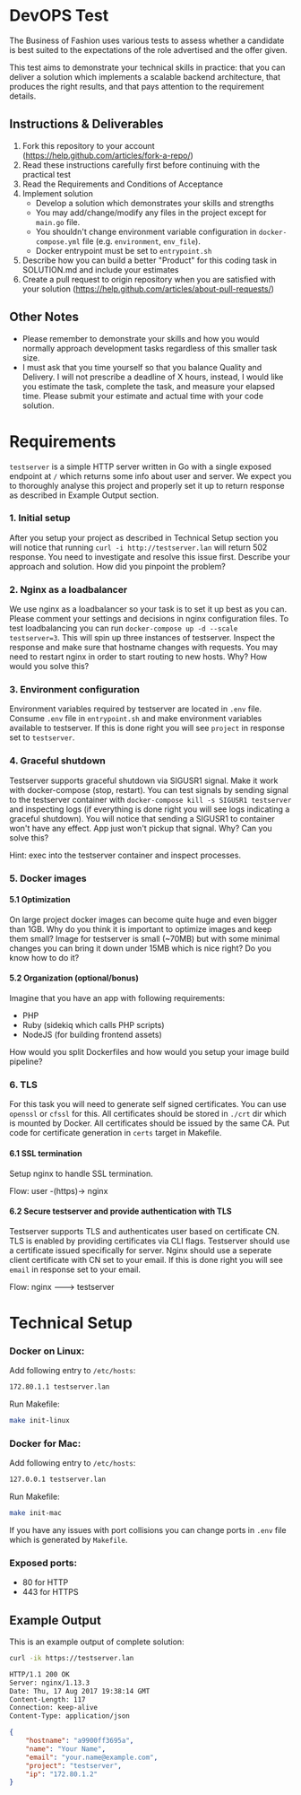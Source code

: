 DevOPS Test
======================
The Business of Fashion uses various tests to assess whether a candidate is best suited to the expectations of the role advertised and the offer given.

This test aims to demonstrate your technical skills in practice: that you can deliver a solution which implements a scalable backend architecture, that produces the right results, and that pays attention to the requirement details.

Instructions & Deliverables
---------------------------

1. Fork this repository to your account (https://help.github.com/articles/fork-a-repo/)
1. Read these instructions carefully first before continuing with the practical test
2. Read the Requirements and Conditions of Acceptance
3. Implement solution
    - Develop a solution which demonstrates your skills and strengths
    - You may add/change/modify any files in the project except for `main.go` file.
    - You shouldn't change environment variable configuration in `docker-compose.yml` file (e.g. `environment`, `env_file`).
    - Docker entrypoint must be set to `entrypoint.sh`
4. Describe how you can build a better "Product" for this coding task in SOLUTION.md and include your estimates
5. Create a pull request to origin repository when you are satisfied with your solution (https://help.github.com/articles/about-pull-requests/) 


Other Notes
-----------

- Please remember to demonstrate your skills and how you would  normally approach
development tasks regardless of this smaller task size.
- I must ask that you time yourself so that you balance Quality and Delivery. I will not prescribe a
deadline of X hours, instead, I would like you estimate the task, complete the task, and measure your elapsed time. Please submit your estimate and actual time with your code solution.


Requirements
================================

`testserver` is a simple HTTP server written in Go with a single exposed endpoint at `/` which returns some info about user and server. We expect you to thoroughly analyse this project and properly set it up to return response as described in Example Output section.

### 1. Initial setup
After you setup your project as described in Technical Setup section you will notice that running `curl -i http://testserver.lan` will return 502 response. You need to investigate and resolve this issue first. Describe your approach and solution. How did you pinpoint the problem?

### 2. Nginx as a loadbalancer
We use nginx as a loadbalancer so your task is to set it up best as you can. Please comment your settings and decisions in nginx configuration files. To test loadbalancing you can run `docker-compose up -d --scale testserver=3`. This will spin up three instances of testserver. Inspect the response and make sure that hostname changes with requests. You may need to restart nginx in order to start routing to new hosts. Why? How would you solve this?

### 3. Environment configuration
Environment variables required by testserver are located in `.env` file. Consume `.env` file in `entrypoint.sh` and make environment variables available to testserver. If this is done right you will see `project` in response set to `testserver`.

### 4. Graceful shutdown
Testserver supports graceful shutdown via SIGUSR1 signal. Make it work with docker-compose (stop, restart). You can test signals by sending signal to the testserver container with `docker-compose kill -s SIGUSR1 testserver` and inspecting logs (if everything is done right you will see logs indicating a graceful shutdown). You will notice that sending a SIGUSR1 to container won't have any effect. App just won't pickup that signal. Why? Can you solve this?

Hint: exec into the testserver container and inspect processes.

### 5. Docker images
#### 5.1 Optimization
On large project docker images can become quite huge and even bigger than 1GB.
Why do you think it is important to optimize images and keep them small?
Image for testserver is small (~70MB) but with some minimal changes you can bring it down under 15MB which is nice right? Do you know how to do it?

#### 5.2 Organization (optional/bonus)
Imagine that you have an app with following requirements:
- PHP
- Ruby (sidekiq which calls PHP scripts)
- NodeJS (for building frontend assets)

How would you split Dockerfiles and how would you setup your image build pipeline?

### 6. TLS
For this task you will need to generate self signed certificates. You can use `openssl` or `cfssl` for this. All certificates should be stored in `./crt` dir which is mounted by Docker. All certificates should be issued by the same CA. Put code for certificate generation in `certs` target in Makefile.

#### 6.1 SSL termination
Setup nginx to handle SSL termination.

Flow: user -(https)-> nginx

#### 6.2 Secure testserver and provide authentication with TLS
Testserver supports TLS and authenticates user based on certificate CN. TLS is enabled by providing certificates via CLI flags. Testserver should use a certificate issued specifically for server. Nginx should use a seperate client certificate with CN set to your email. If this is done right you will see `email` in response set to your email.

Flow: nginx ---> testserver

Technical Setup
===============
### Docker on Linux:
Add following entry to `/etc/hosts`:
```bash
172.80.1.1 testserver.lan
```
Run Makefile:
```bash
make init-linux
```

### Docker for Mac:
Add following entry to `/etc/hosts`:
```bash
127.0.0.1 testserver.lan
```
Run Makefile:
```bash
make init-mac
```
If you have any issues with port collisions you can change ports in `.env` file which is generated by `Makefile`.

### Exposed ports:
- 80 for HTTP
- 443 for HTTPS

Example Output
--------------
This is an example output of complete solution:
```bash
curl -ik https://testserver.lan

HTTP/1.1 200 OK
Server: nginx/1.13.3
Date: Thu, 17 Aug 2017 19:38:14 GMT
Content-Length: 117
Connection: keep-alive
Content-Type: application/json
```
```json
{
    "hostname": "a9900ff3695a",
    "name": "Your Name",
    "email": "your.name@example.com",
    "project": "testserver",
    "ip": "172.80.1.2"
}
``` 
